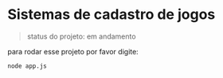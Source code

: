 <h1>Sistemas de cadastro de jogos</h1>

> status do projeto: em andamento

para rodar esse projeto por favor digite:

```
node app.js
```
